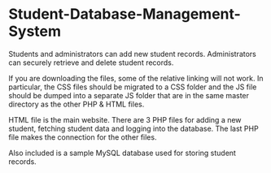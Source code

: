 # Student-Database-Management-System
Students and administrators can add new student records. Administrators can securely retrieve and delete student records.

If you are downloading the files, some of the relative linking will not work. 
In particular, the CSS files should be migrated to a CSS folder
and the JS file should be dumped into a separate JS folder 
that are in the same master directory as the other PHP & HTML files. 

HTML file is the main website. 
There are 3 PHP files for adding a new student, fetching student data and logging into the database.
The last PHP file makes the connection for the other files. 

Also included is a sample MySQL database used for storing student records.
